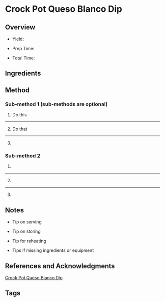 # Crock Pot Queso Blanco Dip

## Overview

- Yield:

- Prep Time:

- Total Time:

## Ingredients



## Method

### Sub-method 1 (sub-methods are optional)

1. Do this
---
2. Do that
---
3.

### Sub-method 2

1.
---
2.
---
3.

## Notes

- Tip on serving

- Tip on storing

- Tip for reheating

- Tips if missing ingredients or equipment

## References and Acknowledgments

[Crock Pot Queso Blanco Dip](http://life-in-the-lofthouse.com/crock-pot-queso-blanco-dip/)

## Tags



